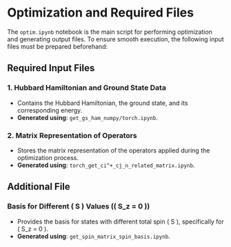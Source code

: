 # Optimization and Required Files

The `optim.ipynb` notebook is the main script for performing optimization and generating output files. To ensure smooth execution, the following input files must be prepared beforehand:

## Required Input Files

### 1. Hubbard Hamiltonian and Ground State Data
- Contains the Hubbard Hamiltonian, the ground state, and its corresponding energy.
- **Generated using**: `get_gs_ham_numpy/torch.ipynb`.

### 2. Matrix Representation of Operators
- Stores the matrix representation of the operators applied during the optimization process.
- **Generated using**: `torch_get_ci^+_cj_n_related_matrix.ipynb`.

## Additional File

### Basis for Different \( S \) Values (\( S_z = 0 \))
- Provides the basis for states with different total spin \( S \), specifically for \( S_z = 0 \).
- **Generated using**: `get_spin_matrix_spin_basis.ipynb`.
